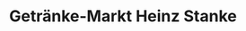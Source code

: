 ---
title: "Getränke-Markt Heinz Stanke"
url: /ludwigsburg/getraenke-markt-heinz-stanke/
shop: Getränke
---